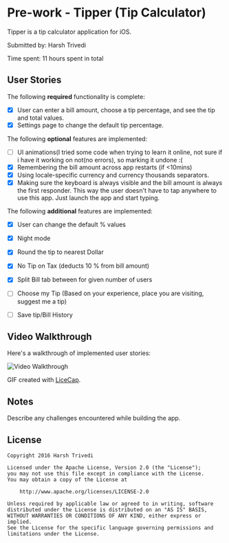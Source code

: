 # Pre-work - Tipper (Tip Calculator)

Tipper is a tip calculator application for iOS.

Submitted by: Harsh Trivedi

Time spent: 11 hours spent in total

## User Stories

The following **required** functionality is complete:

* [X] User can enter a bill amount, choose a tip percentage, and see the tip and total values.
* [X] Settings page to change the default tip percentage.

The following **optional** features are implemented:
* [ ] UI animations(I tried some code when trying to learn it online, not sure if i have it working on not(no errors), so marking it undone :(
* [X] Remembering the bill amount across app restarts (if <10mins)
* [X] Using locale-specific currency and currency thousands separators.
* [X] Making sure the keyboard is always visible and the bill amount is always the first responder. This way the user doesn't have to tap anywhere to use this app. Just launch the app and start typing.

The following **additional** features are implemented:

- [X] User can change the default % values
- [X] Night mode
- [X] Round the tip to nearest Dollar
- [X] No Tip on Tax (deducts 10 % from bill amount)
- [X] Split Bill tab between for given number of users
- [ ] Choose my Tip (Based on your experience, place you are visiting, suggest me a tip)
- [ ] Save tip/Bill History


## Video Walkthrough 

Here's a walkthrough of implemented user stories:

<img src='http://imgur.com/a/Z90zH' title='Video Walkthrough' width='' alt='Video Walkthrough' />

GIF created with [LiceCap](http://www.cockos.com/licecap/).

## Notes

Describe any challenges encountered while building the app.

## License

    Copyright 2016 Harsh Trivedi

    Licensed under the Apache License, Version 2.0 (the "License");
    you may not use this file except in compliance with the License.
    You may obtain a copy of the License at

        http://www.apache.org/licenses/LICENSE-2.0

    Unless required by applicable law or agreed to in writing, software
    distributed under the License is distributed on an "AS IS" BASIS,
    WITHOUT WARRANTIES OR CONDITIONS OF ANY KIND, either express or implied.
    See the License for the specific language governing permissions and
    limitations under the License.